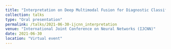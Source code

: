 ```yaml
---
title: "Interpretation on Deep Multimodal Fusion for Diagnostic Classification"
collection: talks
type: "Oral presentation"
permalink: /talks/2021-06-30-ijcnn_interpretation
venue: "International Joint Conference on Neural Networks (IJCNN)"
date: 2021-06-30
location: "Virtual event"
---
```

